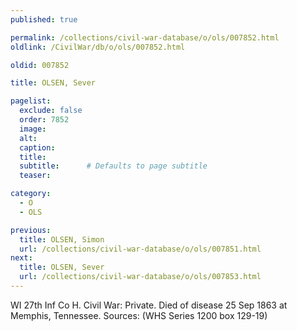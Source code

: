 ```yaml
---
published: true

permalink: /collections/civil-war-database/o/ols/007852.html
oldlink: /CivilWar/db/o/ols/007852.html

oldid: 007852

title: OLSEN, Sever

pagelist:
  exclude: false
  order: 7852
  image: 
  alt:
  caption:
  title:
  subtitle:      # Defaults to page subtitle
  teaser:

category: 
  - O 
  - OLS

previous:
  title: OLSEN, Simon
  url: /collections/civil-war-database/o/ols/007851.html  
next:
  title: OLSEN, Sever
  url: /collections/civil-war-database/o/ols/007853.html   
---
```

WI 27th Inf Co H. Civil War: Private. Died of disease 25 Sep 1863 at Memphis, Tennessee. Sources: (WHS Series 1200 box 129-19)